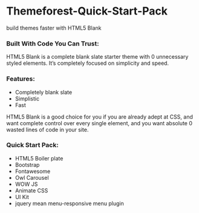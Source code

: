 # Themeforest-Quick-Start-Pack
 build themes faster with HTML5 Blank


### Built With Code You Can Trust:

HTML5 Blank is a complete blank slate starter theme with 0 unnecessary styled elements. 
It’s completely focused on simplicity and speed.

### Features:

<ul>
  <li> Completely blank slate</li>
  <li>Simplistic</li>
  <li>Fast</li>
</ul>
   
    
    

HTML5 Blank is a good choice for you if you are already adept at CSS, and want complete control over every single element, 
and you want absolute 0 wasted lines of code in your site.


### Quick Start Pack:


<ul>
    <li>HTML5 Boiler plate</li>
    <li>Bootstrap</li>
    <li>Fontawesome</li>
    <li>Owl Carousel</li>
    <li>WOW JS</li>
    <li>Animate CSS</li>
    <li>UI Kit</li>
    <li>jquery mean menu-responsive menu plugin</li>
</ul>
